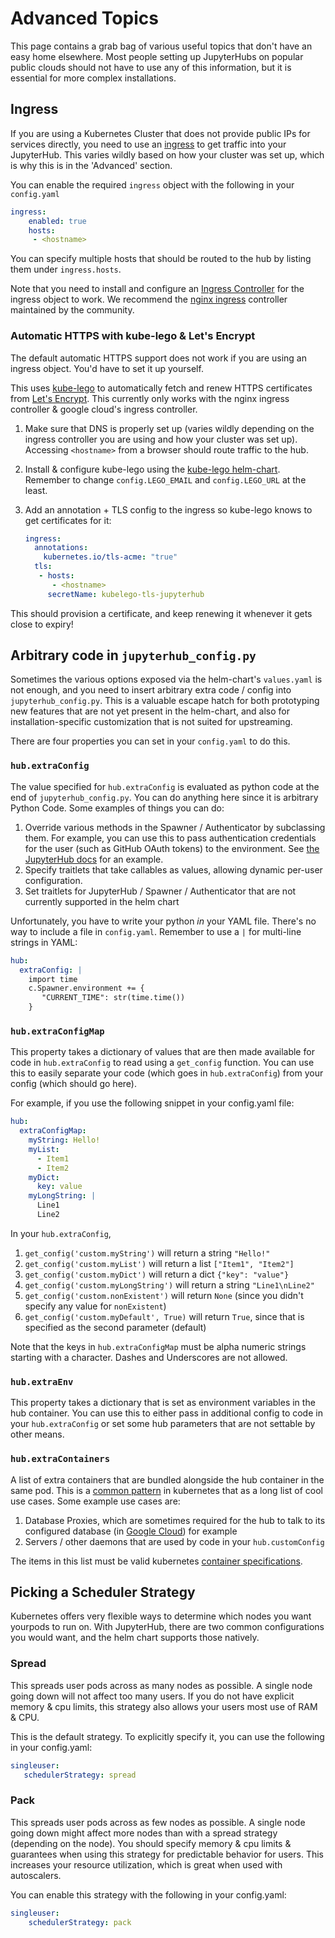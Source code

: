 # Advanced Topics

This page contains a grab bag of various useful topics that don't have an easy
home elsewhere. Most people setting up JupyterHubs on popular public clouds
should not have to use any of this information, but it is essential for more
complex installations.

## Ingress

If you are using a Kubernetes Cluster that does not provide public IPs for
services directly, you need to use
an [ingress](https://kubernetes.io/docs/concepts/services-networking/ingress/) 
to get traffic into your JupyterHub. This varies wildly
based on how your cluster was set up, which is why this is in the 'Advanced' section.

You can enable the required `ingress` object with the following in your
`config.yaml`

```yaml
ingress:
    enabled: true
    hosts:
     - <hostname>
```

You can specify multiple hosts that should be routed to the hub by listing them
under `ingress.hosts`.

Note that you need to install and configure an
[Ingress Controller](https://kubernetes.io/docs/concepts/services-networking/ingress/#ingress-controllers) 
for the ingress object to work. We recommend the
[nginx ingress](https://github.com/kubernetes/charts/tree/master/stable/nginx-ingress)
controller maintained by the community.

### Automatic HTTPS with kube-lego & Let's Encrypt

The default automatic HTTPS support does not work if you are using an ingress
object. You'd have to set it up yourself.


This uses [kube-lego](https://github.com/jetstack/kube-lego) to automatically
fetch and renew HTTPS certificates
from [Let's Encrypt](https://letsencrypt.org/). This currently only works with
the nginx ingress controller & google cloud's ingress controller.

1. Make sure that DNS is properly set up (varies wildly depending on the ingress
   controller you are using and how your cluster was set up). Accessing
   `<hostname>` from a browser should route traffic to the hub.
2. Install & configure kube-lego using the
   [kube-lego helm-chart](https://github.com/kubernetes/charts/tree/master/stable/kube-lego).
   Remember to change `config.LEGO_EMAIL` and `config.LEGO_URL` at the least.
3. Add an annotation + TLS config to the ingress so kube-lego knows to get certificates for
   it:

   ```yaml
   ingress:
     annotations:
       kubernetes.io/tls-acme: "true"
     tls:
      - hosts:
         - <hostname>
        secretName: kubelego-tls-jupyterhub
   ```

This should provision a certificate, and keep renewing it whenever it gets close
to expiry!

## Arbitrary code in `jupyterhub_config.py`

Sometimes the various options exposed via the helm-chart's `values.yaml` is not
enough, and you need to insert arbitrary extra code / config into
`jupyterhub_config.py`. This is a valuable escape hatch for both prototyping new
features that are not yet present in the helm-chart, and also for
installation-specific customization that is not suited for upstreaming.

There are four properties you can set in your `config.yaml` to do this.

### `hub.extraConfig`

The value specified for `hub.extraConfig` is evaluated as python code at the end
of `jupyterhub_config.py`. You can do anything here since it is arbitrary Python
Code. Some examples of things you can do:

1. Override various methods in the Spawner / Authenticator by subclassing them.
   For example, you can use this to pass authentication credentials for the user
   (such as GitHub OAuth tokens) to the environment. See
   [the JupyterHub docs](http://jupyterhub.readthedocs.io/en/latest/reference/authenticators.html#authentication-state) for
   an example.
2. Specify traitlets that take callables as values, allowing dynamic per-user
   configuration.
3. Set traitlets for JupyterHub / Spawner / Authenticator that are not currently
   supported in the helm chart

Unfortunately, you have to write your python *in* your YAML file. There's no way
to include a file in `config.yaml`. Remember to use a `|` for multi-line strings
in YAML:

```yaml
hub:
  extraConfig: |
    import time
    c.Spawner.environment += {
       "CURRENT_TIME": str(time.time())
    }
```

### `hub.extraConfigMap`

This property takes a dictionary of values that are then made available for code
in `hub.extraConfig` to read using a `get_config` function. You can use this to
easily separate your code (which goes in `hub.extraConfig`) from your config
(which should go here).

For example, if you use the following snippet in your config.yaml file:

```config.yaml
hub:
  extraConfigMap:
    myString: Hello!
    myList:
      - Item1
      - Item2
    myDict:
      key: value
    myLongString: |
      Line1
      Line2
```

In your `hub.extraConfig`,

1. `get_config('custom.myString')` will return a string `"Hello!"`
2. `get_config('custom.myList')` will return a list `["Item1", "Item2"]`
3. `get_config('custom.myDict')` will return a dict `{"key": "value"}`
4. `get_config('custom.myLongString')` will return a string `"Line1\nLine2"`
5. `get_config('custom.nonExistent')` will return `None` (since you didn't
    specify any value for `nonExistent`)
6. `get_config('custom.myDefault', True)` will return `True`, since that is
    specified as the second parameter (default)

Note that the keys in `hub.extraConfigMap` must be alpha numeric strings
starting with a character. Dashes and Underscores are not allowed.

### `hub.extraEnv`

This property takes a dictionary that is set as environment variables in the hub
container. You can use this to either pass in additional config to code in your
`hub.extraConfig` or set some hub parameters that are not settable by other means.

### `hub.extraContainers`

A list of extra containers that are bundled alongside the hub container in the
same pod. This is a
[common pattern](http://blog.kubernetes.io/2015/06/the-distributed-system-toolkit-patterns.html) in
kubernetes that as a long list of cool use cases. Some example use cases are:

1. Database Proxies, which are sometimes required for the hub to talk to its
   configured database
   (in [Google Cloud](https://cloud.google.com/sql/docs/mysql/sql-proxy)) for example
2. Servers / other daemons that are used by code in your `hub.customConfig`

The items in this list must be valid kubernetes
[container specifications](https://kubernetes.io/docs/api-reference/v1.8/#container-v1-core).

## Picking a Scheduler Strategy

Kubernetes offers very flexible ways to determine which nodes you want yourpods
to run on. With JupyterHub, there are two common configurations you would want,
and the helm chart supports those natively.

### Spread

This spreads user pods across as many nodes as possible. A single node going
down will not affect too many users. If you do not have explicit memory & cpu
limits, this strategy also allows your users most use of RAM & CPU.

This is the default strategy. To explicitly specify it, you can use the
following in your config.yaml:


```yaml
singleuser:
   schedulerStrategy: spread
```

### Pack

This spreads user pods across as few nodes as possible. A single node going down
might affect more nodes than with a spread strategy (depending on the node).
You should specify memory & cpu limits & guarantees when using this strategy for
predictable behavior for users. This increases your resource utilization, which
is great when used with autoscalers.

You can enable this strategy with the following in your config.yaml:


```yaml
singleuser:
    schedulerStrategy: pack
```
